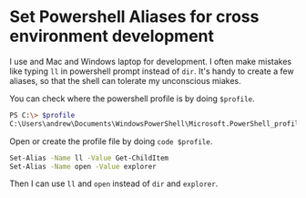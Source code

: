 # Set Powershell Aliases for cross environment development

I use and Mac and Windows laptop for development. I often make mistakes like typing `ll` in powershell prompt instead of `dir`. It's handy to create a few aliases, so that the shell can tolerate my unconscious miakes. 

You can check where the powershell profile is by doing `$profile`. 

```bash
PS C:\> $profile
C:\Users\andrew\Documents\WindowsPowerShell\Microsoft.PowerShell_profile.ps1
```

Open or create the profile file by doing `code $profile`. 

```bash
Set-Alias -Name ll -Value Get-ChildItem
Set-Alias -Name open -Value explorer
```

Then I can use `ll` and `open` instead of `dir` and `explorer`. 

